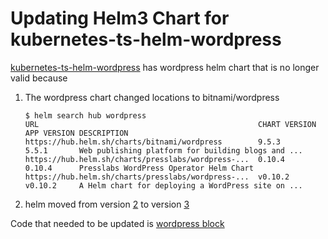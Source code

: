 # Updating Helm3 Chart for kubernetes-ts-helm-wordpress
[kubernetes-ts-helm-wordpress](https://github.com/pulumi/examples/tree/master/kubernetes-ts-helm-wordpress) has wordpress helm chart that is no longer valid because
 
 1. The wordpress chart changed locations to bitnami/wordpress
    ```
    $ helm search hub wordpress
    URL                                               	CHART VERSION	APP VERSION	DESCRIPTION
    https://hub.helm.sh/charts/bitnami/wordpress      	9.5.3        	5.5.1      	Web publishing platform for building blogs and ...
    https://hub.helm.sh/charts/presslabs/wordpress-...	0.10.4       	0.10.4     	Presslabs WordPress Operator Helm Chart
    https://hub.helm.sh/charts/presslabs/wordpress-...	v0.10.2      	v0.10.2    	A Helm chart for deploying a WordPress site on ...
    ```
 2. helm moved from version [2](https://www.pulumi.com/docs/reference/pkg/nodejs/pulumi/kubernetes/helm/v2/) to version [3](https://www.pulumi.com/docs/reference/pkg/nodejs/pulumi/kubernetes/helm/v3/#module-helm-v3)


Code that needed to be updated is [wordpress block](https://github.com/pulumi/examples/blob/master/kubernetes-ts-helm-wordpress/index.ts#L13-L17)